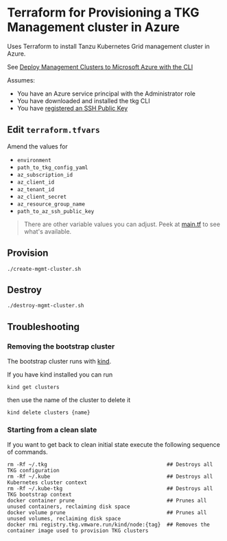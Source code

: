 # Terraform for Provisioning a TKG Management cluster in Azure

Uses Terraform to install Tanzu Kubernetes Grid management cluster in Azure.

See [Deploy Management Clusters to Microsoft Azure with the CLI](https://docs.vmware.com/en/VMware-Tanzu-Kubernetes-Grid/1.2/vmware-tanzu-kubernetes-grid-12/GUID-mgmt-clusters-azure-cli.html)

Assumes:

* You have an Azure service principal with the Administrator role
* You have downloaded and installed the tkg CLI
* You have [registered an SSH Public Key](https://docs.vmware.com/en/VMware-Tanzu-Kubernetes-Grid/1.2/vmware-tanzu-kubernetes-grid-12/GUID-mgmt-clusters-azure.html#ssh-key)

## Edit `terraform.tfvars`

Amend the values for

* `environment`
* `path_to_tkg_config_yaml`
* `az_subscription_id`
* `az_client_id`
* `az_tenant_id`
* `az_client_secret`
* `az_resource_group_name`
* `path_to_az_ssh_public_key`

> There are other variable values you can adjust. Peek at [main.tf](main.tf) to see what's available.

## Provision

```
./create-mgmt-cluster.sh
```

## Destroy

```
./destroy-mgmt-cluster.sh
```

## Troubleshooting

### Removing the bootstrap cluster

The bootstrap cluster runs with [kind](https://kind.sigs.k8s.io/docs/user/quick-start/).  

If you have kind installed you can run 

```
kind get clusters
```

then use the name of the cluster to delete it

```
kind delete clusters {name}
```

### Starting from a clean slate

If you want to get back to clean initial state execute the following sequence of commands.

```
rm -Rf ~/.tkg                                       ## Destroys all TKG configuration 
rm -Rf ~/.kube                                      ## Destroys all Kubernetes cluster context
rm -Rf ~/.kube-tkg                                  ## Destroys all TKG bootstrap context
docker container prune                              ## Prunes all unused containers, reclaiming disk space
docker volume prune                                 ## Prunes all unused volumes, reclaiming disk space
docker rmi registry.tkg.vmware.run/kind/node:{tag}  ## Removes the container image used to provision TKG clusters
```